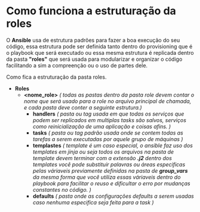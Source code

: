 # Como funciona a estruturação da roles

O **Ansible** usa de estrutura padrões para fazer a boa execução do seu código, essa estrutura pode ser definida tanto dentro do provisioning que é o playbook que será executado ou essa mesma estrutura é replicada dentro da pasta **"roles"** que será usada para modularizar e organizar o código facilitando a sim a compreenção ou o uso de partes dele.

Como fica a estruturação da pasta roles.

- **Roles**
  - **<nome_role>**
    _( todas as pastas dentro da pasta role devem contar o nome que será usado para a role no arquivo principal de chamada, e cada pasta deve conter a seguinte estrutura.)_
    - **handlers**
      _( pasta ou tag usada em que todas os serviços que podem ser replicados em multiplas tasks são salvos, serviços como reinicialização de uma aplicação e coisas afins. )_
    - **tasks**
      _( pasta ou tag padrão usada onde se contem todas as tarefas a serem executadas por aquele grupo de máquinas )_
    - **templastes**
      _( template é um caso especial, o ansible faz uso dos templates em jinja ou seja todos os arquivos na pasta de template devem terminar com a extensão **.j2** dentro dos templates você pode substituir palavras ou áreas especificas pelas váriaveis previamente definidas na pasta de **group\_vars** da mesma forma que você utiliza essas váriaveis dentro do playbook para facilitar o reuso e dificultar o erro por mudanças constantes no código. )_
    - **defaults**
      _( pasta onde as configurações defaults a serem usadas caso nenhuma especifica seja feita para a task )_

